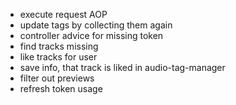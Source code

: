 - execute request AOP
- update tags by collecting them again
- controller advice for missing token
- find tracks missing
- like tracks for user
- save info, that track is liked in audio-tag-manager
- filter out previews
- refresh token usage
